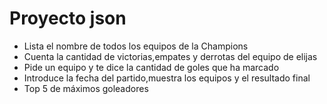 # Proyecto json
- Lista el nombre de todos los equipos de la Champions
- Cuenta la cantidad de victorias,empates y derrotas del equipo de elijas
- Pide un equipo y te dice la cantidad de goles que ha marcado
- Introduce la fecha del partido,muestra los equipos y el resultado final
- Top 5 de máximos goleadores
